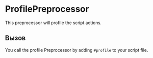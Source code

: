 # ProfilePreprocessor

This preprocessor will profile the script actions.

## Вызов

You call the profile Preprocessor by adding `#profile` to your script file.
